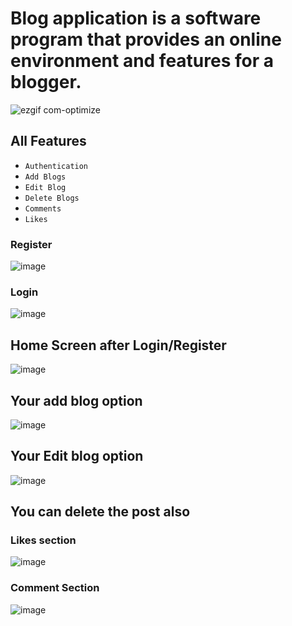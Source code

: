 #  Blog application is a software program that provides an online environment and features for a blogger.



![ezgif com-optimize](https://github.com/Yash15-maker/BlogApp/assets/64361746/48b96cdc-89b8-4cd6-bf03-fba273fb311a)

## All Features

- `Authentication`
- `Add Blogs`
- `Edit Blog`
- `Delete Blogs`
- `Comments`
- `Likes`


### Register
 ![image](https://github.com/Yash15-maker/BlogApp/assets/64361746/e99991aa-78f9-47a8-ac98-838776d748da)

### Login
  ![image](https://github.com/Yash15-maker/BlogApp/assets/64361746/9572457c-646b-45dc-84d3-4a3175135847)

  ## Home Screen after Login/Register 
  ![image](https://github.com/Yash15-maker/BlogApp/assets/64361746/a96af914-e26c-4f06-906d-ff1788fc0244)

## Your add blog option
![image](https://github.com/Yash15-maker/BlogApp/assets/64361746/5445ccbd-a145-49ad-9b09-26e8652db68d)

## Your Edit blog option
![image](https://github.com/Yash15-maker/BlogApp/assets/64361746/eb7508bd-839f-4016-8379-828944832eb9)

## You can delete the post also
### Likes section
![image](https://github.com/Yash15-maker/BlogApp/assets/64361746/a573a263-85e6-464d-8cf3-251f28b1b8bc)

### Comment Section
![image](https://github.com/Yash15-maker/BlogApp/assets/64361746/be52577c-1143-45e1-a2af-801f957d9363)





